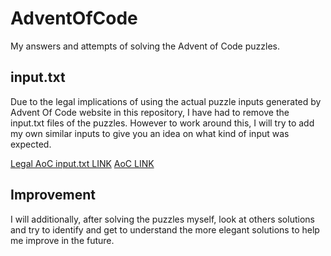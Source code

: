 # AdventOfCode
My answers and attempts of solving the Advent of Code puzzles.

## input.txt

Due to the legal implications of using the actual puzzle inputs generated by Advent Of Code website in this repository, I have had to remove the input.txt files of the puzzles.
However to work around this, I will try to add my own similar inputs to give you an idea on what kind of input was expected.

[Legal AoC input.txt LINK](https://www.reddit.com/r/adventofcode/comments/18an94z/psa_dont_share_your_inputs_even_in_your_github/)
[AoC LINK](https://adventofcode.com/2022/about#legal)

## Improvement
I will additionally, after solving the puzzles myself, look at others solutions and try to identify and get to understand the more elegant solutions to help me improve in the future.

